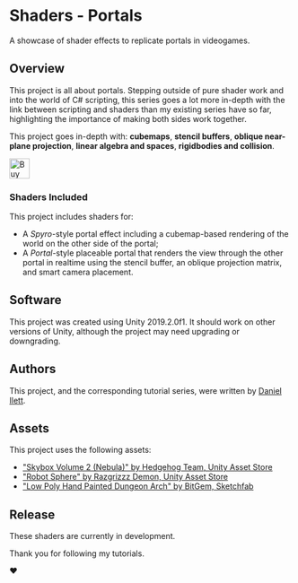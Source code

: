 # Shaders - Portals
A showcase of shader effects to replicate portals in videogames.

## Overview

This project is all about portals. Stepping outside of pure shader work and into the world of C# scripting, this series goes a lot more in-depth with the link between scripting and shaders than my existing series have so far, highlighting the importance of making both sides work together.

This project goes in-depth with: **cubemaps**, **stencil buffers**, **oblique near-plane projection**, **linear algebra and spaces**, **rigidbodies and collision**.

<a href='https://ko-fi.com/M4M2190VC' target='_blank'><img height='36' style='border:0px;height:36px;' src='https://az743702.vo.msecnd.net/cdn/kofi1.png?v=2' border='0' alt='Buy Me a Coffee at ko-fi.com' /></a>

### Shaders Included

This project includes shaders for:
- A *Spyro*-style portal effect including a cubemap-based rendering of the world on the other side of the portal;
- A *Portal*-style placeable portal that renders the view through the other portal in realtime using the stencil buffer, an oblique projection matrix, and smart camera placement.

## Software

This project was created using Unity 2019.2.0f1. It should work on other versions of Unity, although the project may need upgrading or downgrading.

## Authors
This project, and the corresponding tutorial series, were written by [Daniel Ilett](https://danielilett.com/).

## Assets
This project uses the following assets:
- ["Skybox Volume 2 (Nebula)" by Hedgehog Team, Unity Asset Store](https://assetstore.unity.com/packages/2d/textures-materials/sky/skybox-volume-2-nebula-3392)
- ["Robot Sphere" by Razgrizzz Demon, Unity Asset Store](https://assetstore.unity.com/packages/3d/characters/robots/robot-sphere-136226)
- ["Low Poly Hand Painted Dungeon Arch" by BitGem, Sketchfab](https://sketchfab.com/3d-models/low-poly-hand-painted-dungeon-arch-0040f94c8efd43639d8010874e4fefb6)

## Release

These shaders are currently in development.

Thank you for following my tutorials.

❤
